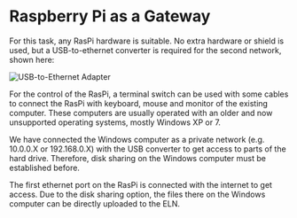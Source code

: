 # Raspberry Pi as a Gateway

For this task, any RasPi hardware is suitable. No extra hardware or shield is used, but a USB-to-ethernet converter is required for the second network, shown here:

<!---
 <img source="https://github.com/Leibniz-IWT/Raspberry-Pi-FAIRification/tree/main/04_Gateway4ELNs/USB2Ethernet-Adapter.png" alt="USB-to-Ethernet Adapter"  width="200"/>
-->

![USB-to-Ethernet Adapter](https://github.com/Leibniz-IWT/Raspberry-Pi-FAIRification/tree/main/04_Gateway4ELNs/USB2Ethernet-Adapter.png)

For the control of the RasPi, a terminal switch can be used with some cables to connect the RasPi with keyboard, mouse and monitor of the existing computer. These computers are usually operated with an older and now unsupported operating systems, mostly Windows XP or 7.

We have connected the Windows computer as a private network (e.g. 10.0.0.X or 192.168.0.X) with the USB converter to get access to parts of the hard drive. Therefore, disk sharing on the Windows computer must be established before.

The first ethernet port on the RasPi is connected with the internet to get access. Due to the disk sharing option, the files there on the Windows computer can be directly uploaded to the ELN.
